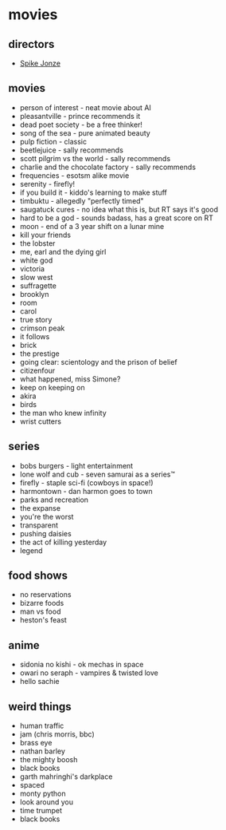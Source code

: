 # movies

## directors
- [Spike Jonze](http://www.imdb.com/name/nm0005069/)

## movies
- person of interest - neat movie about AI
- pleasantville - prince recommends it
- dead poet society - be a free thinker!
- song of the sea - pure animated beauty
- pulp fiction - classic
- beetlejuice - sally recommends
- scott pilgrim vs the world - sally recommends
- charlie and the chocolate factory - sally recommends
- frequencies - esotsm alike movie
- serenity - firefly!
- if you build it - kiddo's learning to make stuff
- timbuktu - allegedly "perfectly timed"
- saugatuck cures - no idea what this is, but RT says it's good
- hard to be a god - sounds badass, has a great score on RT
- moon - end of a 3 year shift on a lunar mine
- kill your friends
- the lobster
- me, earl and the dying girl
- white god
- victoria
- slow west
- suffragette
- brooklyn
- room
- carol
- true story
- crimson peak
- it follows
- brick
- the prestige
- going clear: scientology and the prison of belief
- citizenfour
- what happened, miss Simone?
- keep on keeping on
- akira
- birds
- the man who knew infinity
- wrist cutters

## series
- bobs burgers - light entertainment
- lone wolf and cub - seven samurai as a series™
- firefly - staple sci-fi (cowboys in space!)
- harmontown - dan harmon goes to town
- parks and recreation
- the expanse
- you're the worst
- transparent
- pushing daisies
- the act of killing yesterday
- legend

## food shows
- no reservations
- bizarre foods
- man vs food
- heston's feast

## anime
- sidonia no kishi - ok mechas in space
- owari no seraph - vampires & twisted love
- hello sachie

## weird things
- human traffic
- jam (chris morris, bbc)
- brass eye
- nathan barley
- the mighty boosh
- black books
- garth mahringhi's darkplace
- spaced
- monty python
- look around you
- time trumpet
- black books

